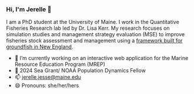 ### Hi, I'm Jerelle 👋

I am a PhD student at the University of Maine. I work in the Quantitative Fisheries Research lab led by Dr. Lisa Kerr. My research focuses on simulation studies and management strategy evaluation (MSE) to improve fisheries stock assessment and management using a [framework built for groundfish in New England](https://github.com/lkerr/groundfish-MSE).


- 🔭 I’m currently working on an interactive web application for the Marine Resource Education Program (MREP)
- 🌱 2024 Sea Grant/ NOAA Population Dynamics Fellow
- 📫 jerelle.jesse@maine.edu
- 😄 Pronouns: she/her/hers

